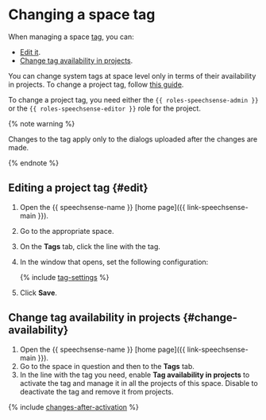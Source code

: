 # Changing a space tag

When managing a space [tag](../../../concepts/tags.md), you can:

* [Edit it](#edit).
* [Change tag availability in projects](#change-availability).

You can change system tags at space level only in terms of their availability in projects. To change a project tag, follow [this guide](../../project/tag/change.md).

To change a project tag, you need either the `{{ roles-speechsense-admin }}` or the `{{ roles-speechsense-editor }}` role for the project.

{% note warning %}

Changes to the tag apply only to the dialogs uploaded after the changes are made.

{% endnote %}

## Editing a project tag {#edit}

1. Open the {{ speechsense-name }} [home page]({{ link-speechsense-main }}).
1. Go to the appropriate space.
1. On the **Tags** tab, click the line with the tag.
1. In the window that opens, set the following configuration:

   {% include [tag-settings](../../../../_includes/speechsense/tag/tag-settings.md) %}

1. Click **Save**.

## Change tag availability in projects {#change-availability}

1. Open the {{ speechsense-name }} [home page]({{ link-speechsense-main }}).
1. Go to the space in question and then to the **Tags** tab.
1. In the line with the tag you need, enable **Tag availability in projects** to activate the tag and manage it in all the projects of this space. Disable to deactivate the tag and remove it from projects.

{% include [changes-after-activation](../../../../_includes/speechsense/tag/changes-after-activation.md) %}
